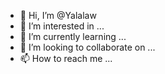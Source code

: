 - 👋 Hi, I’m @Yalalaw
- 👀 I’m interested in ...
- 🌱 I’m currently learning ...
- 💞️ I’m looking to collaborate on ...
- 📫 How to reach me ...

<!---
Yalalaw/Yalalaw is a ✨ special ✨ repository because its `README.md` (this file) appears on your GitHub profile.
You can click the Preview link to take a look at your changes.
--->
